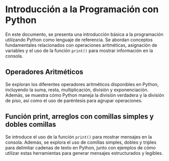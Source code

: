 # Introducción a la Programación con Python

En este documento, se presenta una introducción básica a la programación utilizando Python como lenguaje de referencia. Se abordan conceptos fundamentales relacionados con operaciones aritméticas, asignación de variables y el uso de la función `print()` para mostrar información en la consola.

## Operadores Aritméticos

Se exploran los diferentes operadores aritméticos disponibles en Python, incluyendo la suma, resta, multiplicación, división y exponenciación. Además, se muestra cómo Python maneja la división verdadera y la división de piso, así como el uso de paréntesis para agrupar operaciones.

## Función print, arreglos con comillas simples y dobles comillas

Se introduce el uso de la función `print()` para mostrar mensajes en la consola. Además, se explora el uso de comillas simples, dobles y triples para delimitar cadenas de texto en Python, junto con ejemplos de cómo utilizar estas herramientas para generar mensajes estructurados y legibles.

